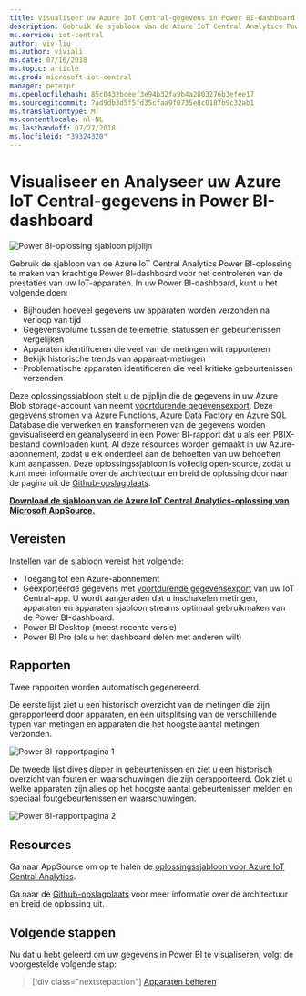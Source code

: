 ```yaml
---
title: Visualiseer uw Azure IoT Central-gegevens in Power BI-dashboard | Microsoft Docs
description: Gebruik de sjabloon van de Azure IoT Central Analytics Power BI-oplossing naar uw IoT Central-gegevens visualiseren en analyseren.
ms.service: iot-central
author: viv-liu
ms.author: viviali
ms.date: 07/16/2018
ms.topic: article
ms.prod: microsoft-iot-central
manager: peterpr
ms.openlocfilehash: 85c0432bceef3e94b32fa9b4a2803276b3efee17
ms.sourcegitcommit: 7ad9db3d5f5fd35cfaa9f0735e8c0187b9c32ab1
ms.translationtype: MT
ms.contentlocale: nl-NL
ms.lasthandoff: 07/27/2018
ms.locfileid: "39324320"
---
```

# <a name="visualize-and-analyze-your-azure-iot-central-data-in-a-power-bi-dashboard"></a>Visualiseer en Analyseer uw Azure IoT Central-gegevens in Power BI-dashboard

![Power BI-oplossing sjabloon pijplijn](media/howto-connect-powerbi/iot-continuous-data-export.png)

Gebruik de sjabloon van de Azure IoT Central Analytics Power BI-oplossing te maken van krachtige Power BI-dashboard voor het controleren van de prestaties van uw IoT-apparaten. In uw Power BI-dashboard, kunt u het volgende doen:
- Bijhouden hoeveel gegevens uw apparaten worden verzonden na verloop van tijd
- Gegevensvolume tussen de telemetrie, statussen en gebeurtenissen vergelijken
- Apparaten identificeren die veel van de metingen wilt rapporteren
- Bekijk historische trends van apparaat-metingen
- Problematische apparaten identificeren die veel kritieke gebeurtenissen verzenden

Deze oplossingssjabloon stelt u de pijplijn die de gegevens in uw Azure Blob storage-account van neemt [voortdurende gegevensexport](howto-export-data.md). Deze gegevens stromen via Azure Functions, Azure Data Factory en Azure SQL Database die verwerken en transformeren van de gegevens worden gevisualiseerd en geanalyseerd in een Power BI-rapport dat u als een PBIX-bestand downloaden kunt. Al deze resources worden gemaakt in uw Azure-abonnement, zodat u elk onderdeel aan de behoeften van uw behoeften kunt aanpassen. Deze oplossingssjabloon is volledig open-source, zodat u kunt meer informatie over de architectuur en breid de oplossing door naar de pagina uit de [Github-opslagplaats](https://aka.ms/iotcentralgithubpowerbisolutiontemplate).

**[Download de sjabloon van de Azure IoT Central Analytics-oplossing van Microsoft AppSource.](https://aka.ms/iotcentralpowerbisolutiontemplate)**

## <a name="prerequisites"></a>Vereisten
Instellen van de sjabloon vereist het volgende:
- Toegang tot een Azure-abonnement
- Geëxporteerde gegevens met [voortdurende gegevensexport](howto-export-data.md) van uw IoT Central-app. U wordt aangeraden dat u inschakelen metingen, apparaten en apparaten sjabloon streams optimaal gebruikmaken van de Power BI-dashboard.
- Power BI Desktop (meest recente versie)
- Power BI Pro (als u het dashboard delen met anderen wilt)

## <a name="reports"></a>Rapporten

Twee rapporten worden automatisch gegenereerd. 

De eerste lijst ziet u een historisch overzicht van de metingen die zijn gerapporteerd door apparaten, en een uitsplitsing van de verschillende typen van metingen en apparaten die het hoogste aantal metingen verzonden.

![Power BI-rapportpagina 1](media/howto-connect-powerbi/template-page1-hasdata.PNG)

De tweede lijst dives dieper in gebeurtenissen en ziet u een historisch overzicht van fouten en waarschuwingen die zijn gerapporteerd. Ook ziet u welke apparaten zijn alles op het hoogste aantal gebeurtenissen melden en speciaal foutgebeurtenissen en waarschuwingen.

![Power BI-rapportpagina 2](media/howto-connect-powerbi/template-page2-hasdata.PNG)

## <a name="resources"></a>Resources

Ga naar AppSource om op te halen de [oplossingssjabloon voor Azure IoT Central Analytics](https://aka.ms/iotcentralpowerbisolutiontemplate).

Ga naar de [Github-opslagplaats](https://aka.ms/iotcentralgithubpowerbisolutiontemplate) voor meer informatie over de architectuur en breid de oplossing uit.

## <a name="next-steps"></a>Volgende stappen

Nu dat u hebt geleerd om uw gegevens in Power BI te visualiseren, volgt de voorgestelde volgende stap:

> [!div class="nextstepaction"]
> [Apparaten beheren](howto-manage-devices.md)
